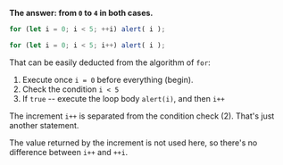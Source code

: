 **The answer: from `0` to `4` in both cases.**

```js run
for (let i = 0; i < 5; ++i) alert( i );

for (let i = 0; i < 5; i++) alert( i );
```

That can be easily deducted from the algorithm of `for`:

1. Execute once `i = 0` before everything (begin).
2. Check the condition `i < 5`
3. If `true` -- execute the loop body `alert(i)`, and then `i++`

The increment `i++` is separated from the condition check (2). That's just another statement.

The value returned by the increment is not used here, so there's no difference between `i++` and `++i`.